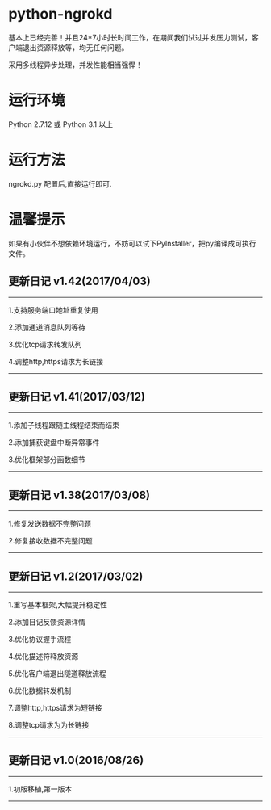 # python-ngrokd
基本上已经完善！并且24*7小时长时间工作，在期间我们试过并发压力测试，客户端退出资源释放等，均无任何问题。

采用多线程异步处理，并发性能相当强悍！

# 运行环境
Python 2.7.12 或 Python 3.1 以上

# 运行方法
ngrokd.py 配置后,直接运行即可.

# 温馨提示
如果有小伙伴不想依赖环境运行，不妨可以试下PyInstaller，把py编译成可执行文件。

## 更新日记 v1.42(2017/04/03)

***

1.支持服务端口地址重复使用

2.添加通道消息队列等待

3.优化tcp请求转发队列

4.调整http,https请求为长链接

***

## 更新日记 v1.41(2017/03/12)

***

1.添加子线程跟随主线程结束而结束

2.添加捕获键盘中断异常事件

3.优化框架部分函数细节

***

## 更新日记 v1.38(2017/03/08)

***

1.修复发送数据不完整问题

2.修复接收数据不完整问题

***

## 更新日记 v1.2(2017/03/02)

***

1.重写基本框架,大幅提升稳定性

2.添加日记反馈资源详情

3.优化协议握手流程

4.优化描述符释放资源

5.优化客户端退出隧道释放流程

6.优化数据转发机制

7.调整http,https请求为短链接

8.调整tcp请求为为长链接

***

## 更新日记 v1.0(2016/08/26)

***

1.初版移植,第一版本

***
